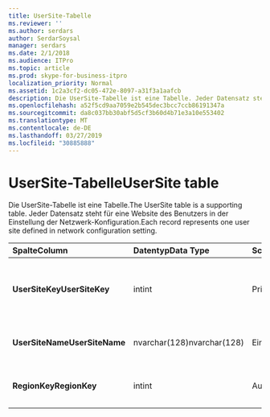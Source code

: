 ```yaml
---
title: UserSite-Tabelle
ms.reviewer: ''
ms.author: serdars
author: SerdarSoysal
manager: serdars
ms.date: 2/1/2018
ms.audience: ITPro
ms.topic: article
ms.prod: skype-for-business-itpro
localization_priority: Normal
ms.assetid: 1c2a3cf2-dc05-472e-8097-a31f3a1aafcb
description: Die UserSite-Tabelle ist eine Tabelle. Jeder Datensatz steht für eine Website des Benutzers in der Einstellung der Netzwerk-Konfiguration.
ms.openlocfilehash: a52f5cd9aa7059e2b545dec3bcc7ccb86191347a
ms.sourcegitcommit: da8c037bb30abf5d5cf3b60d4b71e3a10e553402
ms.translationtype: MT
ms.contentlocale: de-DE
ms.lasthandoff: 03/27/2019
ms.locfileid: "30885888"
---
```

# <a name="usersite-table"></a><span data-ttu-id="20a2e-104">UserSite-Tabelle</span><span class="sxs-lookup"><span data-stu-id="20a2e-104">UserSite table</span></span>
 
<span data-ttu-id="20a2e-105">Die UserSite-Tabelle ist eine Tabelle.</span><span class="sxs-lookup"><span data-stu-id="20a2e-105">The UserSite table is a supporting table.</span></span> <span data-ttu-id="20a2e-106">Jeder Datensatz steht für eine Website des Benutzers in der Einstellung der Netzwerk-Konfiguration.</span><span class="sxs-lookup"><span data-stu-id="20a2e-106">Each record represents one user site defined in network configuration setting.</span></span>
  
|<span data-ttu-id="20a2e-107">**Spalte**</span><span class="sxs-lookup"><span data-stu-id="20a2e-107">**Column**</span></span>|<span data-ttu-id="20a2e-108">**Datentyp**</span><span class="sxs-lookup"><span data-stu-id="20a2e-108">**Data Type**</span></span>|<span data-ttu-id="20a2e-109">**Schlüssel/Index**</span><span class="sxs-lookup"><span data-stu-id="20a2e-109">**Key/Index**</span></span>|<span data-ttu-id="20a2e-110">**Details**</span><span class="sxs-lookup"><span data-stu-id="20a2e-110">**Details**</span></span>|
|:-----|:-----|:-----|:-----|
|<span data-ttu-id="20a2e-111">**UserSiteKey**</span><span class="sxs-lookup"><span data-stu-id="20a2e-111">**UserSiteKey**</span></span> <br/> |<span data-ttu-id="20a2e-112">int</span><span class="sxs-lookup"><span data-stu-id="20a2e-112">int</span></span>  <br/> |<span data-ttu-id="20a2e-113">Primary</span><span class="sxs-lookup"><span data-stu-id="20a2e-113">Primary</span></span>  <br/> |<span data-ttu-id="20a2e-114">Eindeutige Zahl, die den Benutzerstandort identifiziert.</span><span class="sxs-lookup"><span data-stu-id="20a2e-114">Unique number identifying the user site.</span></span>  <br/> |
|<span data-ttu-id="20a2e-115">**UserSiteName**</span><span class="sxs-lookup"><span data-stu-id="20a2e-115">**UserSiteName**</span></span> <br/> |<span data-ttu-id="20a2e-116">nvarchar(128)</span><span class="sxs-lookup"><span data-stu-id="20a2e-116">nvarchar(128)</span></span>  <br/> |<span data-ttu-id="20a2e-117">Eindeutige</span><span class="sxs-lookup"><span data-stu-id="20a2e-117">Unique</span></span>  <br/> |<span data-ttu-id="20a2e-118">Name der Website des Benutzers.</span><span class="sxs-lookup"><span data-stu-id="20a2e-118">User site's name.</span></span>  <br/> |
|<span data-ttu-id="20a2e-119">**RegionKey**</span><span class="sxs-lookup"><span data-stu-id="20a2e-119">**RegionKey**</span></span> <br/> |<span data-ttu-id="20a2e-120">int</span><span class="sxs-lookup"><span data-stu-id="20a2e-120">int</span></span>  <br/> |<span data-ttu-id="20a2e-121">Ausländisch</span><span class="sxs-lookup"><span data-stu-id="20a2e-121">Foreign</span></span>  <br/> |<span data-ttu-id="20a2e-122">Verwiesen von der [Region Table](region.md).</span><span class="sxs-lookup"><span data-stu-id="20a2e-122">Referenced from [Region table](region.md).</span></span>  <br/> |
   

